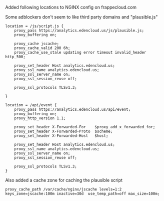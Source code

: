 Added following locations to NGINX config on frappecloud.com

Some adblockers don't seem to like third party domains and "plausible.js"

```
location = /js/script.js {
	proxy_pass https://analytics.edencloud.us/js/plausible.js;
	proxy_buffering on;

	proxy_cache jscache;
	proxy_cache_valid 200 6h;
	proxy_cache_use_stale updating error timeout invalid_header http_500;

	proxy_set_header Host analytics.edencloud.us;
	proxy_ssl_name analytics.edencloud.us;
	proxy_ssl_server_name on;
	proxy_ssl_session_reuse off;

	proxy_ssl_protocols TLSv1.3;

}

location = /api/event {
	proxy_pass https://analytics.edencloud.us/api/event;
	proxy_buffering on;
	proxy_http_version 1.1;

	proxy_set_header X-Forwarded-For	$proxy_add_x_forwarded_for;
	proxy_set_header X-Forwarded-Proto	$scheme;
	proxy_set_header X-Forwarded-Host	$host;

	proxy_set_header Host analytics.edencloud.us;
	proxy_ssl_name analytics.edencloud.us;
	proxy_ssl_server_name on;
	proxy_ssl_session_reuse off;

	proxy_ssl_protocols TLSv1.3;
}
```

Also added a cache zone for caching the plausible script

```
proxy_cache_path /var/cache/nginx/jscache levels=1:2 keys_zone=jscache:100m inactive=30d  use_temp_path=off max_size=100m;
```
